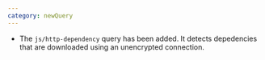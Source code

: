 ```yaml
---
category: newQuery
---
```

* The `js/http-dependency` query has been added. It detects depedencies that are downloaded using an unencrypted connection.
